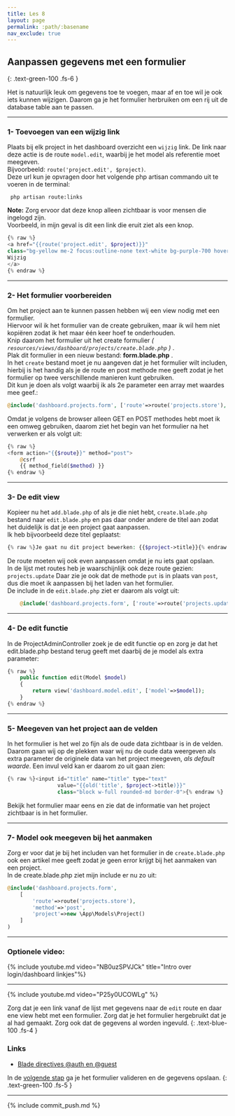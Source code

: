 ```yaml
---
title: Les 8
layout: page
permalink: :path/:basename
nav_exclude: true
---
```


## Aanpassen gegevens met een formulier
{: .text-green-100 .fs-6 }

Het is natuurlijk leuk om gegevens toe te voegen, maar af en toe wil je ook iets kunnen wijzigen.
Daarom ga je het formulier herbruiken om een rij uit de database table aan te passen.

---
### 1- Toevoegen van een wijzig link
Plaats bij elk project in het dashboard overzicht een `wijzig` link. De link naar deze actie is de route `model.edit`, waarbij je het model als referentie moet meegeven.  
Bijvoorbeeld: ``` route('project.edit', $project) ```.  
Deze url kun je opvragen door het volgende php artisan commando uit te voeren in de terminal: 
```shell
 php artisan route:links
 ```  
**Note:** Zorg ervoor dat deze knop alleen zichtbaar is voor mensen die ingelogd zijn.  
Voorbeeld, in mijn geval is dit een link die eruit ziet als een knop.
```php
{% raw %}
<a href="{{route('project.edit', $project)}}"
class="bg-yellow me-2 focus:outline-none text-white bg-purple-700 hover:bg-purple-800 focus:ring-4 focus:ring-purple-300 font-medium rounded-lg text-sm px-5 py-2.5 mb-2 dark:bg-purple-600 dark:hover:bg-purple-700 dark:focus:ring-purple-900">
Wijzig
</a> 
{% endraw %}
```

---
### 2- Het formulier voorbereiden
Om het project aan te kunnen passen hebben wij een view nodig met een formulier.  
Hiervoor wil ik het formulier van de create gebruiken, maar ik wil hem niet kopiëren zodat ik het maar één keer hoef te onderhouden.  
Knip daarom het formulier uit het create formulier _( ```resources/views/dashboard/projects/create.blade.php``` )_ .  
Plak dit formulier in een nieuw bestand: **form.blade.php** .    
In het `create` bestand moet je nu aangeven dat je het formulier wilt includen, hierbij is het handig als je de route en post methode mee geeft zodat je het formulier op twee verschillende manieren kunt gebruiken.  
Dit kun je doen als volgt waarbij ik als 2e parameter een array met waardes mee geef.:
```php
@include('dashboard.projects.form', ['route'=>route('projects.store'), 'method'=>'post'])
```
Omdat je volgens de browser alleen GET en POST methodes hebt moet ik een omweg gebruiken, daarom ziet het begin van het formulier na het verwerken er als volgt uit:
```php
{% raw %}
<form action="{{$route}}" method="post">
    @csrf
    {{ method_field($method) }}
{% endraw %}
```

---
### 3- De edit view
Kopieer nu het `add.blade.php` of als je die niet hebt, `create.blade.php` bestand naar `edit.blade.php` en pas daar onder andere de titel aan zodat het duidelijk is dat je een project gaat aanpassen.  
Ik heb bijvoorbeeld deze titel geplaatst: 
```php
{% raw %}Je gaat nu dit project bewerken: {{$project->title}}{% endraw %}
```
De route moeten wij ook even aanpassen omdat je nu iets gaat opslaan.  
In de lijst met routes heb je waarschijnlijk ook deze route gezien: `projects.update` Daar zie je ook dat de methode `put` is in plaats van `post`, dus die moet ik aanpassen bij het laden van het formulier.   
De include in de `edit.blade.php` ziet er daarom als volgt uit:
```php
    @include('dashboard.projects.form', ['route'=>route('projects.update', $project), 'method'=>'put'])
```

---
### 4- De edit functie
In de ProjectAdminController zoek je de edit functie op en zorg je dat het edit.blade.php bestand terug geeft met daarbij de je model als extra parameter:
```php
{% raw %}
    public function edit(Model $model)
    {
        return view('dashboard.model.edit', ['model'=>$model]);
    }
{% endraw %}
```

---
### 5- Meegeven van het project aan de velden
In het formulier is het wel zo fijn als de oude data zichtbaar is in de velden.   
Daarom gaan wij op de plekken waar wij nu de oude data weergeven als extra parameter de originele data van het project meegeven, _als default waarde_.
Een invul veld kan er daarom zo uit gaan zien:  
```php
{% raw %}<input id="title" name="title" type="text"
                value="{{old('title', $project->title)}}"
                class="block w-full rounded-md border-0">{% endraw %}
```
Bekijk het formulier maar eens en zie dat de informatie van het project zichtbaar is in het formulier.

---
### 7- Model ook meegeven bij het aanmaken
Zorg er voor dat je bij het includen van het formulier in de `create.blade.php` ook een artikel mee geeft zodat je geen error krijgt bij het aanmaken van een project.  
In de create.blade.php ziet mijn include er nu zo uit:
```php
@include('dashboard.projects.form', 
    [
        'route'=>route('projects.store'), 
        'method'=>'post', 
        'project'=>new \App\Models\Project()
    ]
)
```

---
### Optionele video:

{% include youtube.md video="NB0uzSPVJCk" title="Intro over login/dashboard linkjes"%}

---

{% include youtube.md video="P25y0UCOWLg" %}

Zorg dat je een link vanaf de lijst met gegevens naar de `edit` route en daar ene view hebt met een formulier.
Zorg dat je het formulier hergebruikt dat je al had gemaakt. Zorg ook dat de gegevens al worden ingevuld.
{: .text-blue-100 .fs-4 }

### Links

- [Blade directives @auth en @guest](https://laravel.com/docs/9.x/blade#authentication-directives)


In de [volgende stap](edit-update) ga je het formulier valideren en de gegevens opslaan.
{: .text-green-100 .fs-5 }

---

{% include commit_push.md %}


